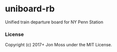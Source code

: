 # uniboard-rb

Unified train departure board for NY Penn Station

### License

Copyright (c) 2017+ Jon Moss under the MIT License.
